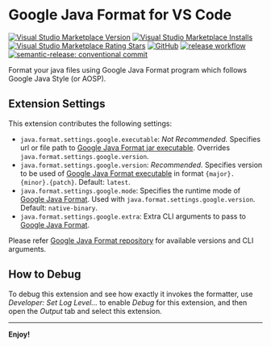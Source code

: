# Google Java Format for VS Code

[![Visual Studio Marketplace Version](https://img.shields.io/visual-studio-marketplace/v/josevseb.google-java-format-for-vs-code.svg)](https://marketplace.visualstudio.com/items?itemName=josevseb.google-java-format-for-vs-code)
[![Visual Studio Marketplace Installs](https://img.shields.io/visual-studio-marketplace/i/josevseb.google-java-format-for-vs-code.svg)](https://marketplace.visualstudio.com/items?itemName=josevseb.google-java-format-for-vs-code)
[![Visual Studio Marketplace Rating Stars](https://img.shields.io/visual-studio-marketplace/stars/josevseb.google-java-format-for-vs-code.svg)](https://marketplace.visualstudio.com/items?itemName=josevseb.google-java-format-for-vs-code)
[![GitHub](https://img.shields.io/github/issues/JoseVSeb/google-java-format-for-vs-code.svg)](https://github.com/JoseVSeb/google-java-format-for-vs-code/issues)
[![release workflow](https://github.com/JoseVSeb/google-java-format-for-vs-code/actions/workflows/release.yaml/badge.svg)](https://github.com/JoseVSeb/google-java-format-for-vs-code/actions/workflows/release.yaml)
[![semantic-release: conventional commit](https://img.shields.io/badge/semantic--release-conventionalcommit-e10079?logo=semantic-release)](https://github.com/semantic-release/semantic-release)

Format your java files using Google Java Format program which follows Google Java Style (or AOSP).

## Extension Settings

This extension contributes the following settings:

* `java.format.settings.google.executable`: *Not Recommended.* Specifies url or file path to [Google Java Format jar executable](https://github.com/google/google-java-format/releases). Overrides `java.format.settings.google.version`.
* `java.format.settings.google.version`: *Recommended.* Specifies version to be used of [Google Java Format executable](https://github.com/google/google-java-format/releases) in format `{major}.{minor}.{patch}`. Default: `latest`.
* `java.format.settings.google.mode`: Specifies the runtime mode of [Google Java Format](https://github.com/google/google-java-format/releases). Used with `java.format.settings.google.version`. Default: `native-binary`.
* `java.format.settings.google.extra`: Extra CLI arguments to pass to [Google Java Format](https://github.com/google/google-java-format).

Please refer [Google Java Format repository](https://github.com/google/google-java-format) for available versions and CLI arguments.

## How to Debug

To debug this extension and see how exactly it invokes the formatter, use *Developer: Set Log Level...* to enable *Debug* for this extension, and then open the *Output* tab and select this extension.

---
**Enjoy!**
